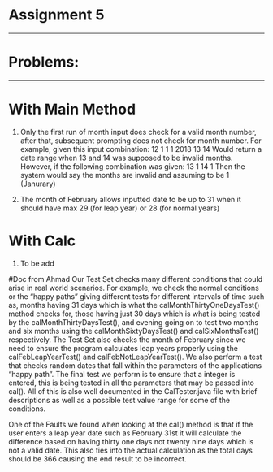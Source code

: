 # Assignment 5
-------------------------------------------------------------
# Problems:
------------------------------------------------------------
# With Main Method
1. Only the first run of month input does check for a valid month number, after that, subsequent prompting does not check for month number. For example, given this input combination:
12
1
1
1
2018
13
14
Would return a date range when 13 and 14 was supposed to be invalid months. However, if the following combination was given:
13
1
14
1
Then the system would say the months are invalid and assuming to be 1 (Janurary)

2. The month of February allows inputted date to be up to 31 when it should have max 29 (for leap year) or 28 (for normal years)

# With Calc
1. To be add

#Doc from Ahmad
Our Test Set checks many different conditions that could arise in real world scenarios. For example, we check the normal conditions or the “happy paths” giving different tests for different intervals of time such as, months having 31 days which is what the calMonthThirtyOneDaysTest() method checks for, those having just 30 days which is what is being tested by the calMonthThirtyDaysTest(), and evening going on to test two months and six months using the calMonthSixtyDaysTest() and calSixMonthsTest() respectively. The Test Set also checks the month of February since we need to ensure the program calculates leap years properly using the calFebLeapYearTest() and calFebNotLeapYearTest(). We also perform a test that checks random dates that fall within the parameters of the applications “happy path”. The final test we perform is to ensure that a integer is entered, this is being tested in all the parameters that may be passed into cal(). All of this is also well documented in the CalTester.java file with brief descriptions as well as a possible test value range for some of the conditions.

One of the Faults we found when looking at the cal() method is that if the user enters a leap year date such as February 31st it will calculate the difference based on having thirty one days not twenty nine days which is not a valid date. This also ties into the actual calculation as the total days should be 366 causing the end result to be incorrect.

